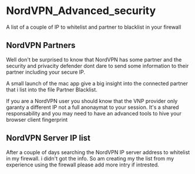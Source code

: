 # NordVPN_Advanced_security
A list of a couple of IP to whitelist and partner to blacklist in your firewall

## NordVPN Partners

Well don't be surprised to know that NordVPN has some partner and the security and privacity defender dont dare to send some information to their partner including your secure IP. 

A small launch of the mac app give a big insight into the connected partner that i list into the file Partner Blacklist.

If you are a NordVPN user you should know that the VNP provider only garanty a different IP not a full anonaymat to your session.
It's a shared responsability and you may need to have an advanced tools to hive your browser client fingerprint

## NordVPN Server IP list 

After a couple of days searching the NordVPN IP server address to whitelist in my firewall. i didn't got the info.
So am creating my the list from my experience using the firewall please add more intry if intrested.

